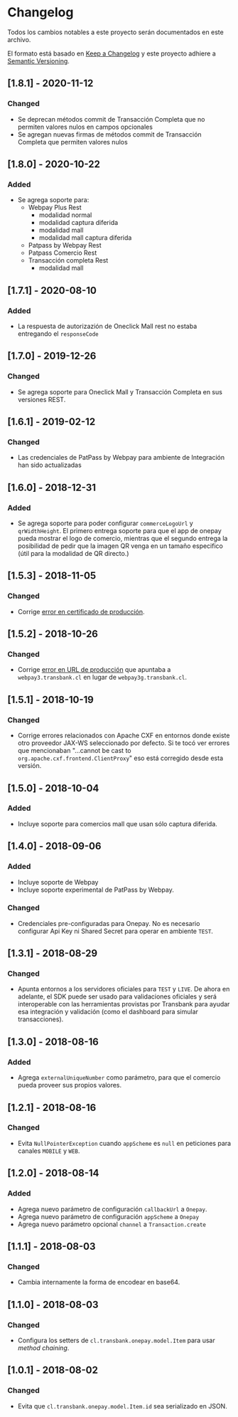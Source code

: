 # Changelog

Todos los cambios notables a este proyecto serán documentados en este archivo.

El formato está basado en [Keep a Changelog](http://keepachangelog.com/en/1.0.0/)
y este proyecto adhiere a [Semantic Versioning](http://semver.org/spec/v2.0.0.html).

## [1.8.1] - 2020-11-12

### Changed
- Se deprecan métodos commit de Transacción Completa que no permiten valores nulos en campos opcionales
- Se agregan nuevas firmas de métodos commit de Transacción Completa que permiten valores nulos

## [1.8.0] - 2020-10-22

### Added

- Se agrega soporte para:
  - Webpay Plus Rest
    - modalidad normal
    - modalidad captura diferida
    - modalidad mall
    - modalidad mall captura diferida
  - Patpass by Webpay Rest
  - Patpass Comercio Rest
  - Transacción completa Rest
    - modalidad mall

## [1.7.1] - 2020-08-10

### Added

- La respuesta de autorizazión de Oneclick Mall rest no estaba entregando el `responseCode`

## [1.7.0] - 2019-12-26

### Changed

- Se agrega soporte para Oneclick Mall y Transacción Completa en sus versiones REST.

## [1.6.1] - 2019-02-12

### Changed

- Las credenciales de PatPass by Webpay para ambiente de Integración han sido actualizadas

## [1.6.0] - 2018-12-31

### Added

- Se agrega soporte para poder configurar `commerceLogoUrl` y `qrWidthHeight`. El primero entrega soporte para que el app de onepay pueda mostrar el logo de comercio, mientras que el segundo entrega la posibilidad de pedir que la imagen QR venga en un tamaño especifico (útil para la modalidad de QR directo.)

## [1.5.3] - 2018-11-05

### Changed

- Corrige [error en certificado de
  producción](https://github.com/TransbankDevelopers/transbank-sdk-java/issues/60).
  
## [1.5.2] - 2018-10-26

### Changed

- Corrige [error en URL de
  producción](https://github.com/TransbankDevelopers/transbank-sdk-java/issues/56)
  que apuntaba a `webpay3.transbank.cl` en lugar de `webpay3g.transbank.cl`.

## [1.5.1] - 2018-10-19

### Changed

- Corrige errores relacionados con Apache CXF en entornos donde existe otro
  proveedor JAX-WS seleccionado por defecto. Si te tocó ver errores que mencionaban "...cannot be cast to
  `org.apache.cxf.frontend.ClientProxy`" eso está corregido desde esta versión.

## [1.5.0] - 2018-10-04

### Added
- Incluye soporte para comercios mall que usan sólo captura diferida.

## [1.4.0] - 2018-09-06

### Added

- Incluye soporte de Webpay
- Incluye soporte experimental de PatPass by Webpay.

### Changed

- Credenciales pre-configuradas para Onepay. No es necesario configurar Api Key
ni Shared Secret para operar en ambiente `TEST`.


## [1.3.1] - 2018-08-29

### Changed

- Apunta entornos a los servidores oficiales para `TEST` y `LIVE`. De ahora en
adelante, el SDK puede ser usado para validaciones oficiales y será
interoperable con las herramientas provistas por Transbank para ayudar esa
integración y validación (como el dashboard para simular transacciones).

## [1.3.0] - 2018-08-16

### Added

- Agrega `externalUniqueNumber` como parámetro, para que el comercio pueda proveer
sus propios valores.

## [1.2.1] - 2018-08-16

### Changed

- Evita `NullPointerException` cuando `appScheme` es `null` en peticiones para canales
 `MOBILE` y `WEB`.

## [1.2.0] - 2018-08-14

### Added

- Agrega nuevo parámetro de configuración `callbackUrl` a `Onepay`.
- Agrega nuevo parámetro de configuración `appScheme` a `Onepay`
- Agrega nuevo parámetro opcional `channel` a `Transaction.create`

## [1.1.1] - 2018-08-03

### Changed

- Cambia internamente la forma de encodear en base64.

## [1.1.0] - 2018-08-03

### Changed

- Configura los setters de `cl.transbank.onepay.model.Item` para usar
*method chaining*.

## [1.0.1] - 2018-08-02

### Changed

- Evita que `cl.transbank.onepay.model.Item.id` sea serializado en JSON.
